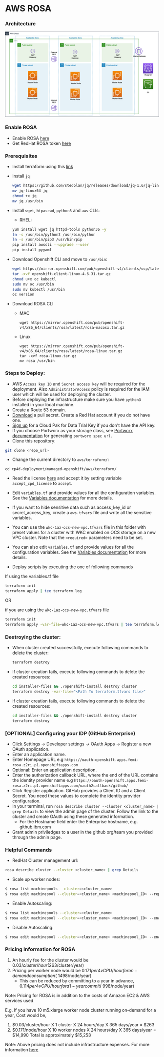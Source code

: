 # AWS ROSA

### Architecture
![ROSA_Architecture](images/AWS_ROSA.png)



### Enable ROSA
* Enable ROSA [here](https://console.aws.amazon.com/rosa/home)
* Get RedHat ROSA token [here](https://cloud.redhat.com/openshift/token/rosa)

### Prerequisites
* Install terraform using this [link](https://learn.hashicorp.com/tutorials/terraform/install-cli)
* Install `jq`
  ```bash
  wget https://github.com/stedolan/jq/releases/download/jq-1.6/jq-linux64
  mv jq-linux64 jq
  chmod +x jq
  mv jq /usr/bin
  ```
* Install `wget`, `htpasswd`, `python3` and `aws` CLIs:
  * RHEL:
  ```bash
  yum install wget jq httpd-tools python36 -y
  ln -s /usr/bin/python3 /usr/bin/python
  ln -s /usr/bin/pip3 /usr/bin/pip
  pip install awscli --upgrade --user
  pip install pyyaml
  ```
* Download Openshift CLI and move to `/usr/bin`:

  ```bash
  wget https://mirror.openshift.com/pub/openshift-v4/clients/ocp/latest/openshift-client-linux-4.6.31.tar.gz
  tar -xvf openshift-client-linux-4.6.31.tar.gz
  chmod u+x oc kubectl
  sudo mv oc /usr/bin
  sudo mv kubectl /usr/bin
  oc version
  ```

* Download ROSA CLI
  * MAC
    ```
    wget https://mirror.openshift.com/pub/openshift-v4/x86_64/clients/rosa/latest/rosa-macosx.tar.gz
    ```
  * Linux

    ```
    wget https://mirror.openshift.com/pub/openshift-v4/x86_64/clients/rosa/latest/rosa-linux.tar.gz
    tar -xvf rosa-linux.tar.gz
    mv rosa /usr/bin
    ```

### Steps to Deploy:
* AWS `Access key ID` and `Secret access key` will be required for the deployment. Also `AdministratorAccess` policy is required for the IAM user which will be used for deploying the cluster.
* Before deploying the infrastructure make sure you have `python3` installed in your local machine.
* Create a Route 53 domain.
* [Download](https://cloud.redhat.com/openshift/install/pull-secret) a pull secret. Create a Red Hat account if you do not have one.
* [Sign up](https://www.ibm.com/account/reg/us-en/signup?formid=urx-42212) for a Cloud Pak for Data Trial Key if you don't have the API key.
* If you choose Portworx as your storage class, see [Portworx documentation](PORTWORX.md) for generating `portworx spec url`.
* Clone this repository:
```bash
git clone <repo_url>
```
* Change the current directory to `aws/terraform/`:
```
cd cp4d-deployment/managed-openshift/aws/terraform/
```
* Read the license [here](https://www14.software.ibm.com/cgi-bin/weblap/lap.pl?li_formnum=L-DNAA-BZTPEW) and accept it by setting variable `accept_cpd_license` to `accept`.
* Edit `variables.tf` and provide values for all the configuration variables. See the [Variables documentation](VARIABLES.md) for more details.
* If you want to hide sensitive data such as access_key_id or secret_access_key, create a `aws.tfvars` file and write all the sensitive variables.
* You can use the `wkc-1az-ocs-new-vpc.tfvars` file in this folder with preset values for a cluster with WKC enabled on OCS storage on a new VPC cluster. Note that the `<required>` parameters need to be set.
* You can also edit `variables.tf` and provide values for all the configuration variables. See the [Variables documentation](VARIABLES.md) for more details.

* Deploy scripts by executing the one of following commands

If using the variables.tf file

```bash
terraform init
terraform apply | tee terraform.log
```

OR 

if you are using the `wkc-1az-ocs-new-vpc.tfvars` file

```bash
terraform init
terraform apply -var-file=wkc-1az-ocs-new-vpc.tfvars | tee terraform.log
```

### Destroying the cluster:
* When cluster created successfully, execute following commands to delete the cluster:
  ```bash
  terraform destroy
  ```
* If cluster creation fails, execute following commands to delete the created resources:
  ```bash
  cd installer-files && ./openshift-install destroy cluster
  terraform destroy -var-file="<Path To terraform.tfvars file>"
  ```

* If cluster creation fails, execute following commands to delete the created resources:
  ```bash
  cd installer-files && ./openshift-install destroy cluster
  terraform destroy 
  ```

### [OPTIONAL] Configuring your IDP (GitHub Enterprise)
* Click Settings → Developer settings → OAuth Apps → Register a new OAuth application.
* Enter an application name.
* Enter Homepage URL e.g `https://oauth-openshift.apps.femi-rosa.z2ri.p1.openshiftapps.com`
* Optional: Enter an application description.
* Enter the authorization callback URL, where the end of the URL contains the identity provider name e.g `https://oauth-openshift.apps.femi-rosa.z2ri.p1.openshiftapps.com/oauth2callback/github/`
* Click Register application. GitHub provides a Client ID and a Client Secret. You need these values to complete the identity provider configuration.
* In your terminal, run `rosa describe cluster --cluster <cluster_name> | grep Details` to view the admin page of the cluster. Follow the link to the cluster and create OAuth using these generated information.
  * For the Hostname field enter the Enterprise hostname, e.g. github.ibm.com
* Grant admin priviledges to a user in the github org/team you provided through the admin page.

### Helpful Commands
* RedHat Cluster management url:
```bash
rosa describe cluster --cluster <cluster_name> | grep Details
```
* Scale up worker nodes:
```bash
$ rosa list machinepools --cluster=<cluster_name>
$ rosa edit machinepool --cluster=<cluster_name> <machinepool_ID> --replicas=<number>
```
* Enable Autoscaling:
```bash
$ rosa list machinepools --cluster=<cluster_name>
$ rosa edit machinepool --cluster=<cluster_name> <machinepool_ID> --enable-autoscaling --min-replicas=<number> --max-replicas=<number>
```
* Disable Autoscaling:
```bash
$ rosa edit machinepool --cluster=<cluster_name> <machinepool_ID> --enable-autoscaling=false --replicas=<number>
```

### Pricing Information for ROSA
1. An hourly fee for the cluster would be $0.03/cluster/hour ($263/cluster/year)
1. Pricing per worker node would be $0.171 per 4vCPU/hour for on-demand consumption (~$1498/node/year)
    * This can be reduced by committing to a year in advance, $0.114 per 4vCPU/hour for a 1-year commit (~$998/node/year)

Note: Pricing for ROSA is in addition to the costs of Amazon EC2 & AWS services used.

E.g. If you have 10 m5.xlarge worker node cluster running on-demand for a year,
Cost would be,

  1. $0.03/cluster/hour X 1 cluster X 24 hours/day X 365 days/year = $263
  1. $0.171/node/hour X 10 worker nodes X 24 hours/day X 365 days/year = $14,990
  Total is approximately $15,253

Note: Above pricing does not include infrastructure expenses. For more information [here](https://aws.amazon.com/rosa/pricing/)